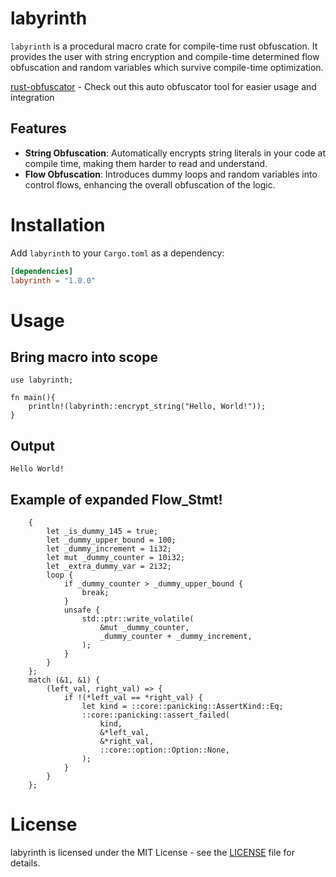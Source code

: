 # labyrinth

`labyrinth` is a procedural macro crate for compile-time rust obfuscation. It provides the user with string encryption and compile-time determined flow obfuscation and random variables which survive compile-time optimization.


[rust-obfuscator](https://github.com/dronavallipranav/rust-obfuscator) - Check out this auto obfuscator tool for easier usage and integration
## Features

- **String Obfuscation**: Automatically encrypts string literals in your code at compile time, making them harder to read and understand.
- **Flow Obfuscation**: Introduces dummy loops and random variables into control flows, enhancing the overall obfuscation of the logic.

# Installation

Add `labyrinth` to your `Cargo.toml` as a dependency:

```toml
[dependencies]
labyrinth = "1.0.0"
```

# Usage

## Bring macro into scope
```
use labyrinth;

fn main(){
    println!(labyrinth::encrypt_string("Hello, World!"));
}
```
## Output
```
Hello World!
```
## Example of expanded Flow_Stmt!

```
    {
        let _is_dummy_145 = true;
        let _dummy_upper_bound = 100;
        let _dummy_increment = 1i32;
        let mut _dummy_counter = 10i32;
        let _extra_dummy_var = 2i32;
        loop {
            if _dummy_counter > _dummy_upper_bound {
                break;
            }
            unsafe {
                std::ptr::write_volatile(
                    &mut _dummy_counter,
                    _dummy_counter + _dummy_increment,
                );
            }
        }
    };
    match (&1, &1) {
        (left_val, right_val) => {
            if !(*left_val == *right_val) {
                let kind = ::core::panicking::AssertKind::Eq;
                ::core::panicking::assert_failed(
                    kind,
                    &*left_val,
                    &*right_val,
                    ::core::option::Option::None,
                );
            }
        }
    };

```

# License
labyrinth is licensed under the MIT License - see the [LICENSE](https://github.com/dronavallipranav/rust-obfuscator/blob/main/LICENSE) file for details.
